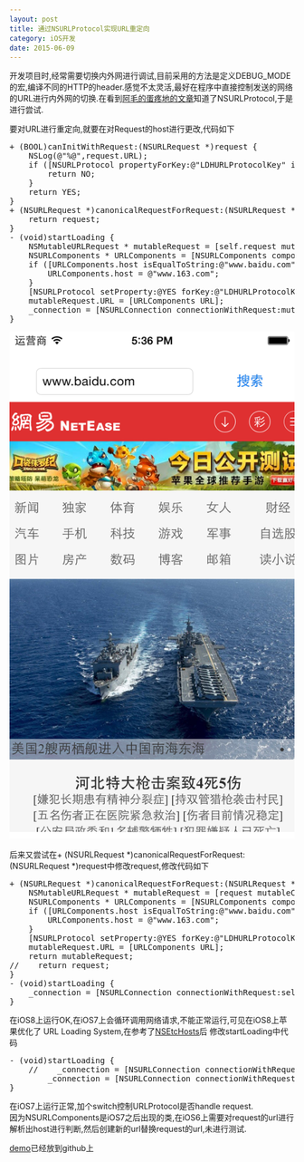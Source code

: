 ```yaml
---
layout: post
title: 通过NSURLProtocol实现URL重定向
category: iOS开发
date: 2015-06-09
---
```

开发项目时,经常需要切换内外网进行调试,目前采用的方法是定义DEBUG_MODE的宏,编译不同的HTTP的header.感觉不太灵活,最好在程序中直接控制发送的网络的URL进行内外网的切换.在看到[阿毛的蛋疼地的文章](http://xiangwangfeng.com/2014/11/29/NSURLProtocol%E5%92%8CNSRunLoop%E7%9A%84%E9%82%A3%E4%BA%9B%E5%9D%91/)知道了NSURLProtocol,于是进行尝试.


要对URL进行重定向,就要在对Request的host进行更改,代码如下


<pre>
+ (BOOL)canInitWithRequest:(NSURLRequest *)request {
    NSLog(@"%@",request.URL);
    if ([NSURLProtocol propertyForKey:@"LDHURLProtocolKey" inRequest:request]) {
        return NO;
    }
    return YES;
}
+ (NSURLRequest *)canonicalRequestForRequest:(NSURLRequest *)request {
    return request;
}
- (void)startLoading {
    NSMutableURLRequest * mutableRequest = [self.request mutableCopy];
    NSURLComponents * URLComponents = [NSURLComponents componentsWithString:[[mutableRequest URL] absoluteString]];
    if ([URLComponents.host isEqualToString:@"www.baidu.com"]) {
        URLComponents.host = @"www.163.com";
    }
    [NSURLProtocol setProperty:@YES forKey:@"LDHURLProtocolKey" inRequest:mutableRequest];
    mutableRequest.URL = [URLComponents URL];
    _connection = [NSURLConnection connectionWithRequest:mutableRequest delegate:self];
}
</pre>


![Alt text](/images/2015年6月9日01.png)


后来又尝试在+ (NSURLRequest *)canonicalRequestForRequest:(NSURLRequest *)request中修改request,修改代码如下</br>
<pre>
+ (NSURLRequest *)canonicalRequestForRequest:(NSURLRequest *)request {
    NSMutableURLRequest * mutableRequest = [request mutableCopy];
    NSURLComponents * URLComponents = [NSURLComponents componentsWithString:[[mutableRequest URL] absoluteString]];
    if ([URLComponents.host isEqualToString:@"www.baidu.com"]) {
        URLComponents.host = @"www.163.com";
    }  
    [NSURLProtocol setProperty:@YES forKey:@"LDHURLProtocolKey" inRequest:mutableRequest];
    mutableRequest.URL = [URLComponents URL];
    return mutableRequest;
//    return request;
}
- (void)startLoading {
    _connection = [NSURLConnection connectionWithRequest:self.request delegate:self];
}
</pre>


在iOS8上运行OK,在iOS7上会循环调用网络请求,不能正常运行,可见在iOS8上苹果优化了 URL Loading System,在参考了[NSEtcHosts](https://github.com/mattt/NSEtcHosts)后
修改startLoading中代码
<pre>
- (void)startLoading {
    //    _connection = [NSURLConnection connectionWithRequest:self.request delegate:self];
        _connection = [NSURLConnection connectionWithRequest:[[self class] canonicalRequestForRequest:self.request] delegate:self];
}
</pre>
在iOS7上运行正常,加个switch控制URLProtocol是否handle request.</br>因为NSURLComponents是iOS7之后出现的类,在iOS6上需要对request的url进行解析出host进行判断,然后创建新的url替换request的url,未进行测试.


[demo](https://github.com/lidee92805/URLRedirection)已经放到github上
